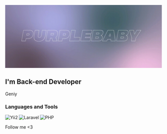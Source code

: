 [![Header](https://github.com/IvanWake/ivanwake/blob/main/assets/photo_2023-01-31_12-43-10.jpg)](https://t.me/purplebaby15)

## I'm Back-end Developer

Geniy

### Languages and Tools
![Yii2](https://img.shields.io/badge/-Yii2-131313?style=for-the-badge&logo=yii&logoColor=131313)
![Laravel](https://img.shields.io/badge/-Laravel-131313?style=for-the-badge&logo=laravel&logoColor=131313)
![PHP](https://img.shields.io/badge/-Yii2-131313?style=for-the-badge&logo=php&logoColor=131313)

Follow me <3